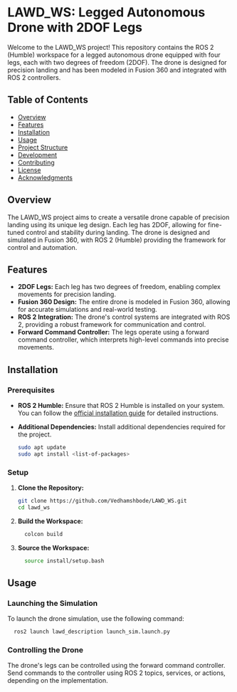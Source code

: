 # LAWD_WS: Legged Autonomous Drone with 2DOF Legs

Welcome to the LAWD_WS project! This repository contains the ROS 2 (Humble) workspace for a legged autonomous drone equipped with four legs, each with two degrees of freedom (2DOF). The drone is designed for precision landing and has been modeled in Fusion 360 and integrated with ROS 2 controllers.

## Table of Contents

- [Overview](#overview)
- [Features](#features)
- [Installation](#installation)
- [Usage](#usage)
- [Project Structure](#project-structure)
- [Development](#development)
- [Contributing](#contributing)
- [License](#license)
- [Acknowledgments](#acknowledgments)

## Overview

The LAWD_WS project aims to create a versatile drone capable of precision landing using its unique leg design. Each leg has 2DOF, allowing for fine-tuned control and stability during landing. The drone is designed and simulated in Fusion 360, with ROS 2 (Humble) providing the framework for control and automation.

## Features

- **2DOF Legs:** Each leg has two degrees of freedom, enabling complex movements for precision landing.
- **Fusion 360 Design:** The entire drone is modeled in Fusion 360, allowing for accurate simulations and real-world testing.
- **ROS 2 Integration:** The drone's control systems are integrated with ROS 2, providing a robust framework for communication and control.
- **Forward Command Controller:** The legs operate using a forward command controller, which interprets high-level commands into precise movements.

## Installation

### Prerequisites

- **ROS 2 Humble:** Ensure that ROS 2 Humble is installed on your system. You can follow the [official installation guide](https://docs.ros.org/en/humble/Installation.html) for detailed instructions.

- **Additional Dependencies:** Install additional dependencies required for the project.

  ```bash
  sudo apt update
  sudo apt install <list-of-packages>

### Setup

1. **Clone the Repository:**

   ```bash
   git clone https://github.com/Vedhamshbode/LAWD_WS.git
   cd lawd_ws
   
2. **Build the Workspace:**
   ```bash
     colcon build
   
3. **Source the Workspace:**
   ```bash
     source install/setup.bash

## Usage

### Launching the Simulation

To launch the drone simulation, use the following command:
   ```bash
     ros2 launch lawd_description launch_sim.launch.py
   ```
### Controlling the Drone

The drone's legs can be controlled using the forward command controller. Send commands to the controller using ROS 2 topics, services, or actions, depending on the implementation.
